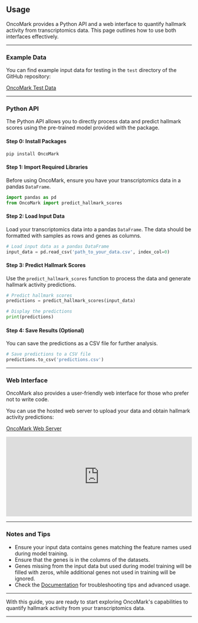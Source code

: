 ## Usage

OncoMark provides a Python API and a web interface to quantify hallmark activity from transcriptomics data. This page outlines how to use both interfaces effectively.

---

### Example Data

You can find example input data for testing in the `test` directory of the GitHub repository:

[OncoMark Test Data](https://github.com/SML-CompBio/OncoMark/blob/main/test/model_test_data.csv)

---

### Python API

The Python API allows you to directly process data and predict hallmark scores using the pre-trained model provided with the package.

#### Step 0: Install Packages

```bash
pip install OncoMark
```

#### Step 1: Import Required Libraries

Before using OncoMark, ensure you have your transcriptomics data in a pandas `DataFrame`.

```python
import pandas as pd
from OncoMark import predict_hallmark_scores
```

#### Step 2: Load Input Data

Load your transcriptomics data into a pandas `DataFrame`. The data should be formatted with samples as rows and genes as columns.

```python
# Load input data as a pandas DataFrame
input_data = pd.read_csv('path_to_your_data.csv', index_col=0)
```

#### Step 3: Predict Hallmark Scores

Use the `predict_hallmark_scores` function to process the data and generate hallmark activity predictions.

```python
# Predict hallmark scores
predictions = predict_hallmark_scores(input_data)

# Display the predictions
print(predictions)
```

#### Step 4: Save Results (Optional)

You can save the predictions as a CSV file for further analysis.

```python
# Save predictions to a CSV file
predictions.to_csv('predictions.csv')
```

---

### Web Interface

OncoMark also provides a user-friendly web interface for those who prefer not to write code.

You can use the hosted web server to upload your data and obtain hallmark activity predictions:

[OncoMark Web Server](https://oncomark-ai.hf.space/)

<div style="padding:42.86% 0 0 0;position:relative;">
  <iframe src="https://player.vimeo.com/video/1083623369?h=3bc9b08821&amp;badge=0&amp;autopause=0&amp;player_id=0&amp;app_id=58479" 
    frameborder="0" 
    allow="autoplay; fullscreen; picture-in-picture; clipboard-write; encrypted-media" 
    style="position:absolute;top:0;left:0;width:100%;height:100%;" 
    title="OncoMark_Usage">
  </iframe>
</div>

<script src="https://player.vimeo.com/api/player.js"></script>

---

### Notes and Tips

- Ensure your input data contains genes matching the feature names used during model training.
- Ensure that the genes is in the columns of the datasets.
- Genes missing from the input data but used during model training will be filled with zeros, while additional genes not used in training will be ignored.
- Check the [Documentation](https://oncomark.readthedocs.io/en/latest/) for troubleshooting tips and advanced usage.

---

With this guide, you are ready to start exploring OncoMark's capabilities to quantify hallmark activity from your transcriptomics data.

---
